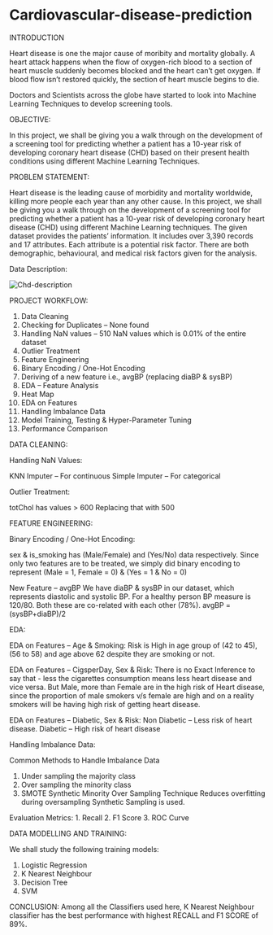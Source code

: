 # Cardiovascular-disease-prediction

INTRODUCTION

Heart disease is one the major cause of moribity and mortality globally. A heart attack happens when the flow of oxygen-rich blood to a section of heart muscle suddenly becomes blocked and the heart can’t get oxygen. If blood flow isn’t restored quickly, the section of heart muscle begins to die.

Doctors and Scientists across the globe have started to look into Machine Learning Techniques to develop screening tools.

OBJECTIVE:

In this project, we shall be giving you a walk through on the development of a screening tool for predicting whether a patient has a 10-year risk of developing coronary heart disease (CHD) based on their present health conditions using different Machine Learning Techniques.

PROBLEM STATEMENT:

Heart disease is the leading cause of morbidity and mortality worldwide, killing more people each year than any other cause.
In this project, we shall be giving you a walk through on the development of a screening tool for predicting whether a patient has a 10-year risk of developing coronary heart disease (CHD) using different Machine Learning techniques.
The given dataset provides the patients’ information. It includes over 3,390 records and 17 attributes. Each attribute is a potential risk factor. There are both demographic, behavioural, and medical risk factors given for the analysis.

Data Description: 

![Chd-description](https://user-images.githubusercontent.com/88664785/146651828-20d91fb7-1e48-47e3-a7cc-31ef015accec.PNG)

PROJECT WORKFLOW:

1. Data Cleaning
2. Checking for Duplicates – None found
3. Handling NaN values – 510 NaN values which is 0.01% of the entire dataset
4. Outlier Treatment
5. Feature Engineering
6. Binary Encoding / One-Hot Encoding
7. Deriving of a new feature i.e., avgBP (replacing diaBP & sysBP)
8. EDA – Feature Analysis
9. Heat Map
10. EDA on Features
11. Handling Imbalance Data
12. Model Training, Testing & Hyper-Parameter Tuning
13. Performance Comparison

DATA CLEANING:

Handling NaN Values:

 KNN Imputer – For continuous
 Simple Imputer – For categorical

Outlier Treatment:

 totChol has values > 600
 Replacing that with 500

FEATURE ENGINEERING:

Binary Encoding / One-Hot Encoding:

 sex & is_smoking has (Male/Female) and (Yes/No) data respectively.
 Since only two features are to be treated, we simply did binary encoding to represent (Male = 1, Female = 0) & (Yes = 1 & No = 0)

 New Feature – avgBP
 We have diaBP & sysBP in our dataset, which represents diastolic and systolic BP.
 For a healthy person BP measure is 120/80.
 Both these are co-related with each other (78%).
 avgBP = (sysBP+diaBP)/2
 
 EDA:
 
 EDA on Features – Age & Smoking:
  Risk is High in age group of (42 to 45),(56 to 58) and age above 62 despite they are smoking or not.
 
 EDA on Features – CigsperDay, Sex & Risk:
  There is no Exact Inference to say that - less the cigarettes consumption means less heart disease and vice versa.
  But Male, more than Female are in the high risk of Heart disease, since the proportion of male smokers v/s female are high and on a reality smokers will be having high risk of   getting heart disease.
  
  EDA on Features – Diabetic, Sex & Risk:
   Non Diabetic – Less risk of heart disease.
   Diabetic – High risk of heart disease
   
  Handling Imbalance Data:
  
  Common Methods to Handle Imbalance Data
   1. Under sampling the majority class
   2. Over sampling the minority class
   3. SMOTE
      Synthetic Minority Over Sampling Technique Reduces overfitting during oversampling Synthetic Sampling is used.
      
   Evaluation Metrics:
    1. Recall
    2. F1 Score
    3. ROC Curve
    
    
DATA MODELLING AND TRAINING:

 We shall study the following training models:
 
  1. Logistic Regression
  2. K Nearest Neighbour
  3. Decision Tree
  4. SVM

CONCLUSION:
Among all the Classifiers used here, K Nearest Neighbour classifier has the best performance with highest RECALL and F1 SCORE of 89%.
